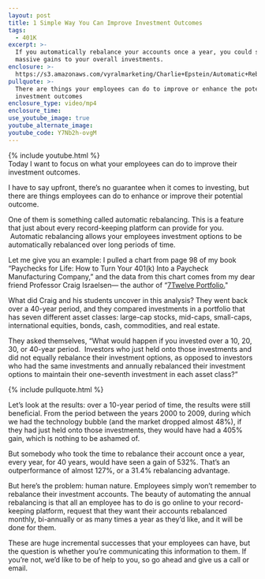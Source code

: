 ```yaml
---
layout: post
title: 1 Simple Way You Can Improve Investment Outcomes
tags:
  - 401K
excerpt: >-
  If you automatically rebalance your accounts once a year, you could see
  massive gains to your overall investments.
enclosure: >-
  https://s3.amazonaws.com/vyralmarketing/Charlie+Epstein/Automatic+Rebalancing+-+The+401K+Coach.mp4
pullquote: >-
  There are things your employees can do to improve or enhance the potential of
  investment outcomes
enclosure_type: video/mp4
enclosure_time:
use_youtube_image: true
youtube_alternate_image:
youtube_code: Y7Nb2h-ovgM
---
```



{% include youtube.html %}<br>Today I want to focus on what your employees can do to improve their investment outcomes.

I have to say upfront, there’s no guarantee when it comes to investing, but there are things employees can do to enhance or improve their potential outcome.

One of them is something called automatic rebalancing. This is a feature that just about every record-keeping platform can provide for you. &nbsp;Automatic rebalancing allows your employees investment options to be automatically rebalanced over long periods of time.

Let me give you an example: I pulled a chart from page 98 of my book “Paychecks for Life: How to Turn Your 401(k) Into a Paycheck Manufacturing Company,” and the data from this chart comes from my dear friend Professor Craig Israelsen— the author of “[7Twelve Portfolio.](http://www.7twelveportfolio.com/)"

What did Craig and his students uncover in this analysis? They went back over a 40-year period, and they compared investments in a portfolio that has seven different asset classes: large-cap stocks, mid-caps, small-caps, international equities, bonds, cash, commodities, and real estate.

They asked themselves, “What would happen if you invested over a 10, 20, 30, or 40-year period. &nbsp;Investors who just held onto those investments and did not equally rebalance their investment options, as opposed to investors who had the same investments and annually rebalanced their investment options to maintain their one-seventh investment in each asset class?”

{% include pullquote.html %}

Let’s look at the results: over a 10-year period of time, the results were still beneficial. From the period between the years 2000 to 2009, during which we had the technology bubble (and the market dropped almost 48%), if they had just held onto those investments, they would have had a 405% gain, which is nothing to be ashamed of.

But somebody who took the time to rebalance their account once a year, every year, for 40 years, would have seen a gain of 532%. That’s an outperformance of almost 127%, or a 31.4% rebalancing advantage.

But here’s the problem: human nature. Employees simply won’t remember to rebalance their investment accounts. The beauty of automating the annual rebalancing is that all an employee has to do is go online to your record-keeping platform, request that they want their accounts rebalanced monthly, bi-annually or as many times a year as they’d like, and it will be done for them.

These are huge incremental successes that your employees can have, but the question is whether you’re communicating this information to them. If you’re not, we’d like to be of help to you, so go ahead and give us a call or email.